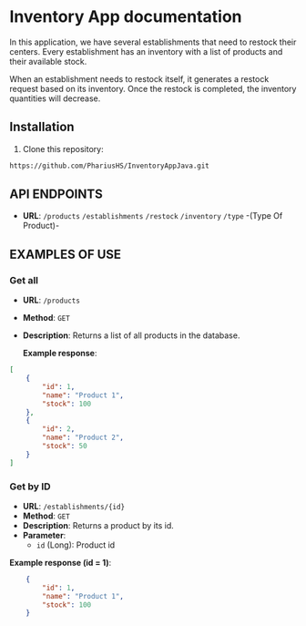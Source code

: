 # Inventory App documentation

In this application, we have several establishments that need to restock their centers.
Every establishment has an inventory with a list of products and their available stock.

When an establishment needs to restock itself, it generates a restock request based on its inventory.
Once the restock is completed, the inventory quantities will decrease.


## Installation

1. Clone this repository:

```bash
https://github.com/PhariusHS/InventoryAppJava.git
```


## API ENDPOINTS
- **URL**:
`/products`
`/establishments`
`/restock`
`/inventory`
`/type` -(Type Of Product)-


## EXAMPLES OF USE
### Get all 
- **URL**: `/products`
- **Method**: `GET`
- **Description**: Returns a list of all products in the database.
  
  **Example response**:
```json
[
    {
        "id": 1,
        "name": "Product 1",
        "stock": 100
    },
    {
        "id": 2,
        "name": "Product 2",
        "stock": 50
    }
]
```

### Get by ID

- **URL**: `/establishments/{id}`
- **Method**: `GET`
- **Description**: Returns a product by its id.
- **Parameter**:
  - `id` (Long): Product id
    
**Example response (id = 1)**:

```json
    {
        "id": 1,
        "name": "Product 1",
        "stock": 100
    }
```




